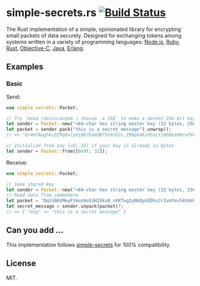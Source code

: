 
# simple-secrets.rs [![Build Status](https://travis-ci.org/timshadel/simple-secrets.rs.png?branch=master)](https://travis-ci.org/timshadel/simple-secrets.rs)

The Rust implementation of a simple, opinionated library for encrypting small packets of data securely. Designed for exchanging tokens among systems written in a variety of programming languages: [Node.js][simple-secrets], [Ruby][simple-secrets.rb], [Rust][simple-secrets.rs], [Objective-C][SimpleSecrets], [Java][simple-secrets.java], [Erlang][simple_secrets.erl].

[simple-secrets]: https://github.com/timshadel/simple-secrets
[simple-secrets.rb]: https://github.com/timshadel/simple-secrets.rb
[simple-secrets.rs]: https://github.com/timshadel/simple-secrets.rs
[SimpleSecrets]: https://github.com/timshadel/SimpleSecrets
[simple-secrets.java]: https://github.com/timshadel/simple-secrets.java
[simple_secrets.erl]: https://github.com/CamShaft/simple_secrets.erl

## Examples

### Basic

Send:

```rust
use simple_secrets::Packet;

// Try `head /dev/urandom | shasum -a 256` to make a decent 256-bit key
let sender = Packet::new("<64-char hex string master key (32 bytes, 256 bits)>".to_string());
let packet = sender.pack("this is a secret message").unwrap();
// => 'Qr4m7AughkcQIRqQvlyXiB67EwHdBf5n9JD2s_Z9NpO4ksPGvLYjNbDm3HRzvFXFSpV2IqDQw_LTamndMh2c7iOQT0lSp4LstqJPAtoQklU5sb7JHYyTOuf-6W-q7W8gAnq1wCs5'
```

```rust
// Initialize from any [u8; 32] if your key is already in bytes
let sender = Packet::from([0x9f; 32]);
```

Receive:

```rust
use simple_secrets::Packet;

// Same shared key
let sender = Packet::new("<64-char hex string master key (32 bytes, 256 bits)>".to_string());
// Read data from somewhere
let packet = "OqlG6KVMeyFYmunboS3HIXkvN_nXKTxg2yNkQydZOhvJrZvmfov54hUmkkiZCnlhzyrlwOJkbV7XnPPbqvdzZ6TsFOO5YdmxjxRksZmeIhbhLaMiDbfsOuSY1dBn_ZgtYCw-FRIM".to_string();
let secret_message = sender.unpack(packet)?;
// => { "msg" => "this is a secret message" }
```


## Can you add ...

This implementation follows [simple-secrets] for 100% compatibility.

## License 

MIT.
